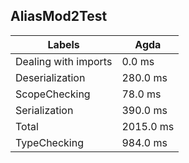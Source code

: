 
## AliasMod2Test

Labels|Agda
---|---
Dealing with imports|0.0 ms
Deserialization|280.0 ms
ScopeChecking|78.0 ms
Serialization|390.0 ms
Total|2015.0 ms
TypeChecking|984.0 ms

